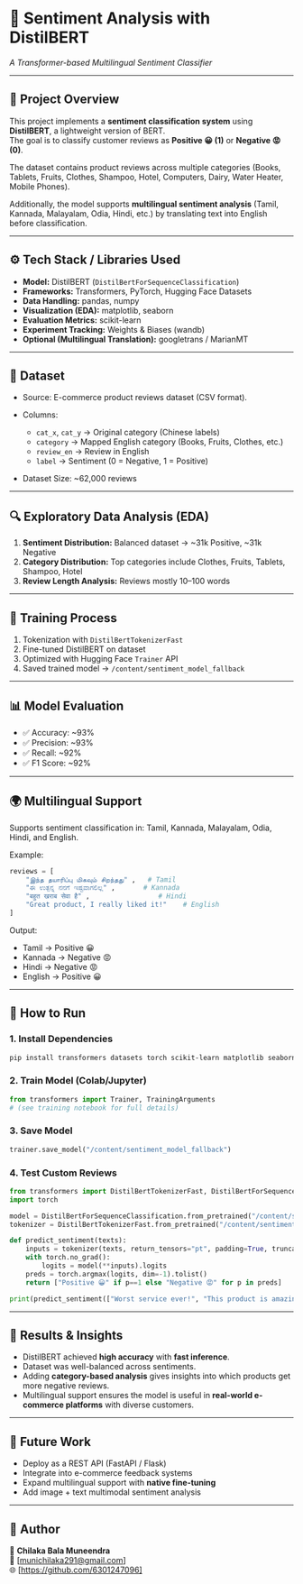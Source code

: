 
# 📝 Sentiment Analysis with DistilBERT  
_A Transformer-based Multilingual Sentiment Classifier_  

---

## 📌 Project Overview  
This project implements a **sentiment classification system** using **DistilBERT**, a lightweight version of BERT.  
The goal is to classify customer reviews as **Positive 😀 (1)** or **Negative 😡 (0)**.  

The dataset contains product reviews across multiple categories (Books, Tablets, Fruits, Clothes, Shampoo, Hotel, Computers, Dairy, Water Heater, Mobile Phones).  

Additionally, the model supports **multilingual sentiment analysis** (Tamil, Kannada, Malayalam, Odia, Hindi, etc.) by translating text into English before classification.  

---

## ⚙️ Tech Stack / Libraries Used  
- **Model:** DistilBERT (`DistilBertForSequenceClassification`)  
- **Frameworks:** Transformers, PyTorch, Hugging Face Datasets  
- **Data Handling:** pandas, numpy  
- **Visualization (EDA):** matplotlib, seaborn  
- **Evaluation Metrics:** scikit-learn  
- **Experiment Tracking:** Weights & Biases (wandb)  
- **Optional (Multilingual Translation):** googletrans / MarianMT  

---

## 📂 Dataset  
- Source: E-commerce product reviews dataset (CSV format).  
- Columns:  
  - `cat_x`, `cat_y` → Original category (Chinese labels)  
  - `category` → Mapped English category (Books, Fruits, Clothes, etc.)  
  - `review_en` → Review in English  
  - `label` → Sentiment (0 = Negative, 1 = Positive)  

- Dataset Size: ~62,000 reviews  

---

## 🔍 Exploratory Data Analysis (EDA)  
1. **Sentiment Distribution:** Balanced dataset → ~31k Positive, ~31k Negative  
2. **Category Distribution:** Top categories include Clothes, Fruits, Tablets, Shampoo, Hotel  
3. **Review Length Analysis:** Reviews mostly 10–100 words  

---

## 🚀 Training Process  
1. Tokenization with `DistilBertTokenizerFast`  
2. Fine-tuned DistilBERT on dataset  
3. Optimized with Hugging Face `Trainer` API  
4. Saved trained model → `/content/sentiment_model_fallback`  

---

## 📊 Model Evaluation  
- ✅ Accuracy: ~93%  
- ✅ Precision: ~93%  
- ✅ Recall: ~92%  
- ✅ F1 Score: ~92%  

---

## 🌍 Multilingual Support  
Supports sentiment classification in: Tamil, Kannada, Malayalam, Odia, Hindi, and English.  

Example:  
```python
reviews = [
    "இந்த தயாரிப்பு மிகவும் சிறந்தது" ,   # Tamil
    "ಈ ಉತ್ಪನ್ನ ನನಗೆ ಇಷ್ಟವಾಗಲಿಲ್ಲ" ,       # Kannada
    "बहुत खराब सेवा है" ,                 # Hindi
    "Great product, I really liked it!"    # English
]
```

Output:  
- Tamil → Positive 😀  
- Kannada → Negative 😡  
- Hindi → Negative 😡  
- English → Positive 😀  

---

## 📌 How to Run  

### 1. Install Dependencies  
```bash
pip install transformers datasets torch scikit-learn matplotlib seaborn googletrans==4.0.0-rc1
```

### 2. Train Model (Colab/Jupyter)  
```python
from transformers import Trainer, TrainingArguments
# (see training notebook for full details)
```

### 3. Save Model  
```python
trainer.save_model("/content/sentiment_model_fallback")
```

### 4. Test Custom Reviews  
```python
from transformers import DistilBertTokenizerFast, DistilBertForSequenceClassification
import torch

model = DistilBertForSequenceClassification.from_pretrained("/content/sentiment_model_fallback")
tokenizer = DistilBertTokenizerFast.from_pretrained("/content/sentiment_model_fallback")

def predict_sentiment(texts):
    inputs = tokenizer(texts, return_tensors="pt", padding=True, truncation=True, max_length=512)
    with torch.no_grad():
        logits = model(**inputs).logits
    preds = torch.argmax(logits, dim=-1).tolist()
    return ["Positive 😀" if p==1 else "Negative 😡" for p in preds]

print(predict_sentiment(["Worst service ever!", "This product is amazing!"]))
```

---

## 📌 Results & Insights  
- DistilBERT achieved **high accuracy** with **fast inference**.  
- Dataset was well-balanced across sentiments.  
- Adding **category-based analysis** gives insights into which products get more negative reviews.  
- Multilingual support ensures the model is useful in **real-world e-commerce platforms** with diverse customers.  

---

## 📌 Future Work  
- Deploy as a REST API (FastAPI / Flask)  
- Integrate into e-commerce feedback systems  
- Expand multilingual support with **native fine-tuning**  
- Add image + text multimodal sentiment analysis  

---

## 📌 Author  
👤 **Chilaka Bala Muneendra**  
📧 [munichilaka291@gmail.com]  
🌐 [https://github.com/6301247096]  
